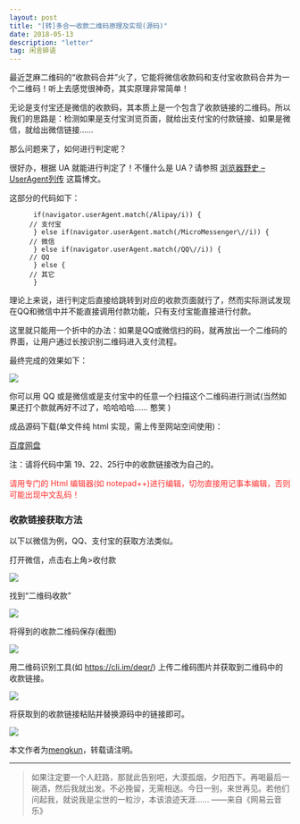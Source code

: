 ```yaml
---
layout: post
title: "[转]多合一收款二维码原理及实现(源码)"
date: 2018-05-13 
description: "letter"
tag: 闲言碎语
---   
```




最近芝麻二维码的“收款码合并”火了，它能将微信收款码和支付宝收款码合并为一个二维码！听上去感觉很神奇，其实原理非常简单！            


无论是支付宝还是微信的收款码，其本质上是一个包含了收款链接的二维码。所以我们的思路是：检测如果是支付宝浏览页面，就给出支付宝的付款链接、如果是微信，就给出微信链接……             


那么问题来了，如何进行判定呢？             


很好办，根据 UA 就能进行判定了！不懂什么是 UA？请参照 [浏览器野史 – UserAgent列传][1] 这篇博文。           


这部分的代码如下：            


          if(navigator.userAgent.match(/Alipay/i)) {
         // 支付宝
          } else if(navigator.userAgent.match(/MicroMessenger\//i)) {
         // 微信
          } else if(navigator.userAgent.match(/QQ\//i)) {
         // QQ
          } else {
         // 其它
          }


理论上来说，进行判定后直接给跳转到对应的收款页面就行了，然而实际测试发现在QQ和微信中并不能直接调用付款功能，只有支付宝能直接进行付款。         

这里就只能用一个折中的办法：如果是QQ或微信扫的码，就再放出一个二维码的界面，让用户通过长按识别二维码进入支付流程。          

最终完成的效果如下：       


<a href="https://fullmark.github.io/donation/"><img style="border: 0px" src="http://omjh2j5h3.bkt.clouddn.com/%E4%BA%8C%E7%BB%B4%E7%A0%81%E6%94%B6%E6%AC%BE"/></a> 



你可以用 QQ 或是微信或是支付宝中的任意一个扫描这个二维码进行测试(当然如果还打个款就再好不过了，哈哈哈哈…… 憨笑 )           


成品源码下载(单文件纯 html 实现，需上传至网站空间使用)：         

[百度网盘][2]


注：请将代码中第 19、22、25行中的收款链接改为自己的。            

<p style="color: #FF2D2D">请用专门的 Html 编辑器(如 notepad++)进行编辑，切勿直接用记事本编辑，否则可能出现中文乱码！</p>           


### 收款链接获取方法           


以下以微信为例，QQ、支付宝的获取方法类似。          


打开微信，点击右上角>收付款        

<a href="https://fullmark.github.io/donation/"><img style="border: 0px" src="http://omjh2j5h3.bkt.clouddn.com/QR%20%281%29.png"/></a>           

     
找到“二维码收款”     

<a href="https://fullmark.github.io/donation/"><img style="border: 0px" src="http://omjh2j5h3.bkt.clouddn.com/QR%20%282%29.png"/></a>         


将得到的收款二维码保存(截图)          

<a href="https://fullmark.github.io/donation/"><img style="border: 0px" src="http://omjh2j5h3.bkt.clouddn.com/QR%20%283%29.png"/></a>           


用二维码识别工具(如 https://cli.im/deqr/) 上传二维码图片并获取到二维码中的收款链接。        


<a href="https://fullmark.github.io/donation/"><img style="border: 0px" src="http://omjh2j5h3.bkt.clouddn.com/QR%20%284%29.png"/></a>            


将获取到的收款链接粘贴并替换源码中的链接即可。        

<a href="https://fullmark.github.io/donation/"><img style="border: 0px" src="http://omjh2j5h3.bkt.clouddn.com/QR%20%285%29.png"/></a>      


本文作者为[mengkun][4]，转载请注明。      



----------
> 如果注定要一个人赶路，那就此告别吧，大漠孤烟，夕阳西下。再喝最后一碗酒，然后我就出发。不必挽留，无需相送。今日一别，来世再见。若他们问起我，就说我是尘世的一粒沙，本该浪迹天涯……
——来自《网易云音乐》




  [1]: https://mkblog.cn/889/
  [2]: https://pan.baidu.com/s/1dELploH
  [3]: http://omjh2j5h3.bkt.clouddn.com/QR%20%281%29.png
  [4]: https://mkblog.cn/922/
  [5]: http://omjh2j5h3.bkt.clouddn.com/QR%20%283%29.png
  [6]: http://omjh2j5h3.bkt.clouddn.com/QR%20%284%29.png
  [7]: http://omjh2j5h3.bkt.clouddn.com/QR%20%285%29.png
  [10]: http://gjsq.me/30438734
  [11]: http://go.tianxingvpn.top/?r=28008
  [12]: http://omjh2j5h3.bkt.clouddn.com/image/Google%20earth.png
